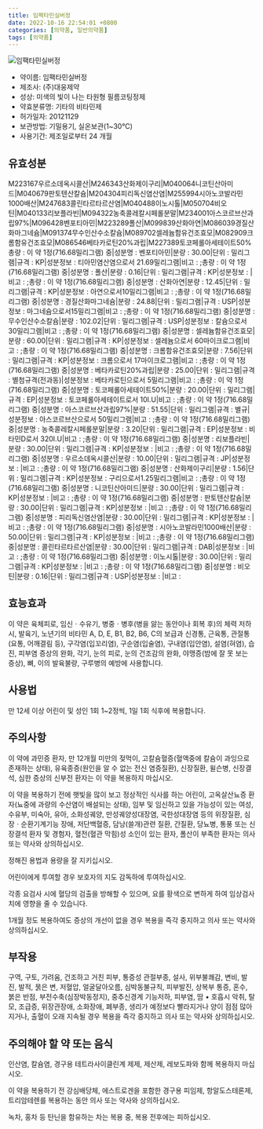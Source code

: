 ```yaml
---
title: 임팩타민실버정
date: 2022-10-16 22:54:01 +0800
categories: [의약품, 일반의약품]
tags: [의약품]
---
```

![임팩타민실버정](https://nedrug.mfds.go.kr/pbp/cmn/itemImageDownload/147426646089400039)

- 약이름: 임팩타민실버정
- 제조사: (주)대웅제약
- 성상: 미색의 빛이 나는 타원형 필름코팅정제
- 약효분류명: 기타의 비타민제
- 허가일자: 20121129
- 보관방법: 기밀용기, 실온보관(1~30℃)
- 사용기간: 제조일로부터 24 개월
## 유효성분
M223167우르소데옥시콜산|M246343산화제이구리|M040064니코틴산아미드|M040679판토텐산칼슘|M204304피리독신염산염|M255994시아노코발라민1000배산|M247683콜린타르타르산염|M040488이노시톨|M050704비오틴|M040133리보플라빈|M094322농축콜레칼시페롤분말|M234001아스코르브산과립97%|M096428벤포티아민|M223289폴산|M099839산화아연|M086039경질산화마그네슘|M091374무수인산수소칼슘|M089702셀레늄함유건조효모|M082909크롬함유건조효모|M086546베타카로틴20%과립|M227389토코페롤아세테이트50%
총량 : 이 약 1정(716.68밀리그램) 중|성분명 : 벤포티아민|분량 : 30.00|단위 : 밀리그램|규격 : KP|성분정보 : 티아민염산염으로서 21.69밀리그램|비고 : ;총량 : 이 약 1정(716.68밀리그램) 중|성분명 : 폴산|분량 : 0.16|단위 : 밀리그램|규격 : KP|성분정보 : |비고 : ;총량 : 이 약 1정(716.68밀리그램) 중|성분명 : 산화아연|분량 : 12.45|단위 : 밀리그램|규격 : KP|성분정보 : 아연으로서10밀리그램|비고 : ;총량 : 이 약 1정(716.68밀리그램) 중|성분명 : 경질산화마그네슘|분량 : 24.88|단위 : 밀리그램|규격 : USP|성분정보 : 마그네슘으로서15밀리그램|비고 : ;총량 : 이 약 1정(716.68밀리그램) 중|성분명 : 무수인산수소칼슘|분량 : 102.02|단위 : 밀리그램|규격 : USP|성분정보 : 칼슘으로서 30밀리그램|비고 : ;총량 : 이 약 1정(716.68밀리그램) 중|성분명 : 셀레늄함유건조효모|분량 : 60.00|단위 : 밀리그램|규격 : KP|성분정보 : 셀레늄으로서 60마이크로그램|비고 : ;총량 : 이 약 1정(716.68밀리그램) 중|성분명 : 크롬함유건조효모|분량 : 7.56|단위 : 밀리그램|규격 : KP|성분정보 : 크롬으로서 17마이크로그램|비고 : ;총량 : 이 약 1정(716.68밀리그램) 중|성분명 : 베타카로틴20%과립|분량 : 25.00|단위 : 밀리그램|규격 : 별첨규격(전과동)|성분정보 : 베타카로틴으로서 5밀리그램|비고 : ;총량 : 이 약 1정(716.68밀리그램) 중|성분명 : 토코페롤아세테이트50%|분량 : 20.00|단위 : 밀리그램|규격 : EP|성분정보 : 토코페롤아세테이트로서 10I.U|비고 : ;총량 : 이 약 1정(716.68밀리그램) 중|성분명 : 아스코르브산과립97%|분량 : 51.55|단위 : 밀리그램|규격 : 별규|성분정보 : 아스코르브산으로서 50밀리그램|비고 : ;총량 : 이 약 1정(716.68밀리그램) 중|성분명 : 농축콜레칼시페롤분말|분량 : 3.20|단위 : 밀리그램|규격 : EP|성분정보 : 비타민D로서 320I.U|비고 : ;총량 : 이 약 1정(716.68밀리그램) 중|성분명 : 리보플라빈|분량 : 30.00|단위 : 밀리그램|규격 : KP|성분정보 : |비고 : ;총량 : 이 약 1정(716.68밀리그램) 중|성분명 : 우르소데옥시콜산|분량 : 10.00|단위 : 밀리그램|규격 : JP|성분정보 : |비고 : ;총량 : 이 약 1정(716.68밀리그램) 중|성분명 : 산화제이구리|분량 : 1.56|단위 : 밀리그램|규격 : KP|성분정보 : 구리으로서1.25밀리그램|비고 : ;총량 : 이 약 1정(716.68밀리그램) 중|성분명 : 니코틴산아미드|분량 : 30.00|단위 : 밀리그램|규격 : KP|성분정보 : |비고 : ;총량 : 이 약 1정(716.68밀리그램) 중|성분명 : 판토텐산칼슘|분량 : 30.00|단위 : 밀리그램|규격 : KP|성분정보 : |비고 : ;총량 : 이 약 1정(716.68밀리그램) 중|성분명 : 피리독신염산염|분량 : 30.00|단위 : 밀리그램|규격 : KP|성분정보 : |비고 : ;총량 : 이 약 1정(716.68밀리그램) 중|성분명 : 시아노코발라민1000배산|분량 : 50.00|단위 : 밀리그램|규격 : KP|성분정보 : |비고 : ;총량 : 이 약 1정(716.68밀리그램) 중|성분명 : 콜린타르타르산염|분량 : 30.00|단위 : 밀리그램|규격 : DAB|성분정보 : |비고 : ;총량 : 이 약 1정(716.68밀리그램) 중|성분명 : 이노시톨|분량 : 30.00|단위 : 밀리그램|규격 : KP|성분정보 : |비고 : ;총량 : 이 약 1정(716.68밀리그램) 중|성분명 : 비오틴|분량 : 0.16|단위 : 밀리그램|규격 : USP|성분정보 : |비고 :
## 효능효과
이 약은 육체피로, 임신ㆍ수유기, 병중ㆍ병후(병을 앓는 동안이나 회복 후)의 체력 저하 시, 발육기, 노년기의 비타민 A, D, E, B1, B2, B6, C의 보급과 신경통, 근육통, 관절통(요통, 어깨결림 등), 구각염(입꼬리염), 구순염(입술염), 구내염(입안염), 설염(혀염), 습진, 피부염 증상의 완화, 각기, 눈의 피로, 눈의 건조감의 완화, 야맹증(밤에 잘 못 보는 증상), 뼈, 이의 발육불량, 구루병의 예방에 사용합니다.

## 사용법
만 12세 이상 어린이 및 성인 1회 1~2정씩, 1일 1회 식후에 복용합니다.

## 주의사항
이 약에 과민증 환자, 만 12개월 미만의 젖먹이, 고칼슘혈증(혈액중에 칼슘이 과잉으로 존재하는 상태), 유육종증(원인을 알 수 없는 전신 염증질환), 신장질환, 윌슨병, 신장결석, 심한 증상의 신부전 환자는 이 약을 복용하지 마십시오.

이 약을 복용하기 전에 햇빛을 많이 보고 정상적인 식사를 하는 어린이, 고옥살산뇨증 환자(뇨중에 과량의 수산염이 배설되는 상태), 임부 및 임신하고 있을 가능성이 있는 여성, 수유부, 미숙아, 유아, 소화성궤양, 만성궤양성대장염, 국한성대장염 등의 위장질환, 심장ㆍ순환기계기능 장애, 저단백혈증, 담낭(쓸개)관련 질환, 간질환, 당뇨병, 통풍 또는 신장결석 환자 및 경험자, 혈전(혈관 막힘)성 소인이 있는 환자, 폴산이 부족한 환자는 의사 또는 약사와 상의하십시오.

정해진 용법과 용량을 잘 지키십시오.

어린이에게 투여할 경우 보호자의 지도 감독하에 투여하십시오.

각종 요검사 시에 혈당의 검출을 방해할 수 있으며, 요를 황색으로 변하게 하여 임상검사치에 영향을 줄 수 있습니다.

1개월 정도 복용하여도 증상의 개선이 없을 경우 복용을 즉각 중지하고 의사 또는 약사와 상의하십시오.

## 부작용
구역, 구토, 가려움, 건조하고 거친 피부, 통증성 관절부종, 설사, 위부불쾌감, 변비, 발진, 발적, 묽은 변, 저혈압, 얼굴달아오름, 심박동불규칙, 피부발진, 상복부 통증, 혼수, 붉은 반점, 부전수축(심장박동정지), 중추신경계 기능저하, 피부염, 땀 • 호흡시 악취, 탈모, 조급증, 위장관장애, 소화장애, 폐부종, 생리가 예정보다 빨라지거나 양이 점점 많아지거나, 출혈이 오래 지속될 경우 복용을 즉각 중지하고 의사 또는 약사와 상의하십시오.

## 주의해야 할 약 또는 음식
인산염, 칼슘염, 경구용 테트라사이클린계 제제, 제산제, 레보도파와 함께 복용하지 마십시오.

이 약을 복용하기 전 강심배당체, 에스트로겐을 포함한 경구용 피임제, 항알도스테론제, 트리암테렌를 복용하는 동안 의사 또는 약사와 상의하십시오.

녹차, 홍차 등 탄닌을 함유하는 차는 복용 중, 복용 전후에는 피하십시오.

